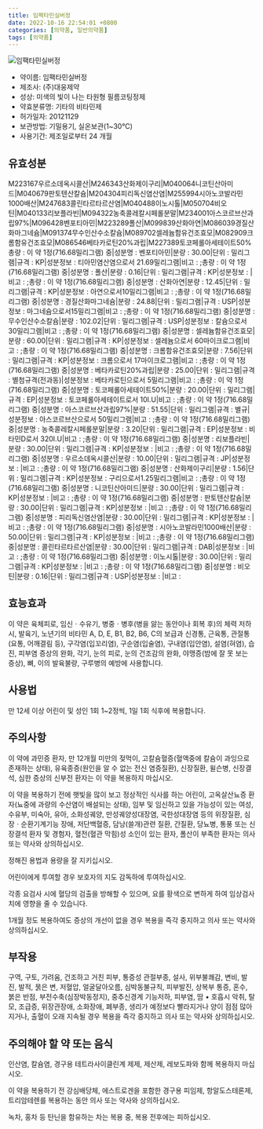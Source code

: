 ```yaml
---
title: 임팩타민실버정
date: 2022-10-16 22:54:01 +0800
categories: [의약품, 일반의약품]
tags: [의약품]
---
```

![임팩타민실버정](https://nedrug.mfds.go.kr/pbp/cmn/itemImageDownload/147426646089400039)

- 약이름: 임팩타민실버정
- 제조사: (주)대웅제약
- 성상: 미색의 빛이 나는 타원형 필름코팅정제
- 약효분류명: 기타의 비타민제
- 허가일자: 20121129
- 보관방법: 기밀용기, 실온보관(1~30℃)
- 사용기간: 제조일로부터 24 개월
## 유효성분
M223167우르소데옥시콜산|M246343산화제이구리|M040064니코틴산아미드|M040679판토텐산칼슘|M204304피리독신염산염|M255994시아노코발라민1000배산|M247683콜린타르타르산염|M040488이노시톨|M050704비오틴|M040133리보플라빈|M094322농축콜레칼시페롤분말|M234001아스코르브산과립97%|M096428벤포티아민|M223289폴산|M099839산화아연|M086039경질산화마그네슘|M091374무수인산수소칼슘|M089702셀레늄함유건조효모|M082909크롬함유건조효모|M086546베타카로틴20%과립|M227389토코페롤아세테이트50%
총량 : 이 약 1정(716.68밀리그램) 중|성분명 : 벤포티아민|분량 : 30.00|단위 : 밀리그램|규격 : KP|성분정보 : 티아민염산염으로서 21.69밀리그램|비고 : ;총량 : 이 약 1정(716.68밀리그램) 중|성분명 : 폴산|분량 : 0.16|단위 : 밀리그램|규격 : KP|성분정보 : |비고 : ;총량 : 이 약 1정(716.68밀리그램) 중|성분명 : 산화아연|분량 : 12.45|단위 : 밀리그램|규격 : KP|성분정보 : 아연으로서10밀리그램|비고 : ;총량 : 이 약 1정(716.68밀리그램) 중|성분명 : 경질산화마그네슘|분량 : 24.88|단위 : 밀리그램|규격 : USP|성분정보 : 마그네슘으로서15밀리그램|비고 : ;총량 : 이 약 1정(716.68밀리그램) 중|성분명 : 무수인산수소칼슘|분량 : 102.02|단위 : 밀리그램|규격 : USP|성분정보 : 칼슘으로서 30밀리그램|비고 : ;총량 : 이 약 1정(716.68밀리그램) 중|성분명 : 셀레늄함유건조효모|분량 : 60.00|단위 : 밀리그램|규격 : KP|성분정보 : 셀레늄으로서 60마이크로그램|비고 : ;총량 : 이 약 1정(716.68밀리그램) 중|성분명 : 크롬함유건조효모|분량 : 7.56|단위 : 밀리그램|규격 : KP|성분정보 : 크롬으로서 17마이크로그램|비고 : ;총량 : 이 약 1정(716.68밀리그램) 중|성분명 : 베타카로틴20%과립|분량 : 25.00|단위 : 밀리그램|규격 : 별첨규격(전과동)|성분정보 : 베타카로틴으로서 5밀리그램|비고 : ;총량 : 이 약 1정(716.68밀리그램) 중|성분명 : 토코페롤아세테이트50%|분량 : 20.00|단위 : 밀리그램|규격 : EP|성분정보 : 토코페롤아세테이트로서 10I.U|비고 : ;총량 : 이 약 1정(716.68밀리그램) 중|성분명 : 아스코르브산과립97%|분량 : 51.55|단위 : 밀리그램|규격 : 별규|성분정보 : 아스코르브산으로서 50밀리그램|비고 : ;총량 : 이 약 1정(716.68밀리그램) 중|성분명 : 농축콜레칼시페롤분말|분량 : 3.20|단위 : 밀리그램|규격 : EP|성분정보 : 비타민D로서 320I.U|비고 : ;총량 : 이 약 1정(716.68밀리그램) 중|성분명 : 리보플라빈|분량 : 30.00|단위 : 밀리그램|규격 : KP|성분정보 : |비고 : ;총량 : 이 약 1정(716.68밀리그램) 중|성분명 : 우르소데옥시콜산|분량 : 10.00|단위 : 밀리그램|규격 : JP|성분정보 : |비고 : ;총량 : 이 약 1정(716.68밀리그램) 중|성분명 : 산화제이구리|분량 : 1.56|단위 : 밀리그램|규격 : KP|성분정보 : 구리으로서1.25밀리그램|비고 : ;총량 : 이 약 1정(716.68밀리그램) 중|성분명 : 니코틴산아미드|분량 : 30.00|단위 : 밀리그램|규격 : KP|성분정보 : |비고 : ;총량 : 이 약 1정(716.68밀리그램) 중|성분명 : 판토텐산칼슘|분량 : 30.00|단위 : 밀리그램|규격 : KP|성분정보 : |비고 : ;총량 : 이 약 1정(716.68밀리그램) 중|성분명 : 피리독신염산염|분량 : 30.00|단위 : 밀리그램|규격 : KP|성분정보 : |비고 : ;총량 : 이 약 1정(716.68밀리그램) 중|성분명 : 시아노코발라민1000배산|분량 : 50.00|단위 : 밀리그램|규격 : KP|성분정보 : |비고 : ;총량 : 이 약 1정(716.68밀리그램) 중|성분명 : 콜린타르타르산염|분량 : 30.00|단위 : 밀리그램|규격 : DAB|성분정보 : |비고 : ;총량 : 이 약 1정(716.68밀리그램) 중|성분명 : 이노시톨|분량 : 30.00|단위 : 밀리그램|규격 : KP|성분정보 : |비고 : ;총량 : 이 약 1정(716.68밀리그램) 중|성분명 : 비오틴|분량 : 0.16|단위 : 밀리그램|규격 : USP|성분정보 : |비고 :
## 효능효과
이 약은 육체피로, 임신ㆍ수유기, 병중ㆍ병후(병을 앓는 동안이나 회복 후)의 체력 저하 시, 발육기, 노년기의 비타민 A, D, E, B1, B2, B6, C의 보급과 신경통, 근육통, 관절통(요통, 어깨결림 등), 구각염(입꼬리염), 구순염(입술염), 구내염(입안염), 설염(혀염), 습진, 피부염 증상의 완화, 각기, 눈의 피로, 눈의 건조감의 완화, 야맹증(밤에 잘 못 보는 증상), 뼈, 이의 발육불량, 구루병의 예방에 사용합니다.

## 사용법
만 12세 이상 어린이 및 성인 1회 1~2정씩, 1일 1회 식후에 복용합니다.

## 주의사항
이 약에 과민증 환자, 만 12개월 미만의 젖먹이, 고칼슘혈증(혈액중에 칼슘이 과잉으로 존재하는 상태), 유육종증(원인을 알 수 없는 전신 염증질환), 신장질환, 윌슨병, 신장결석, 심한 증상의 신부전 환자는 이 약을 복용하지 마십시오.

이 약을 복용하기 전에 햇빛을 많이 보고 정상적인 식사를 하는 어린이, 고옥살산뇨증 환자(뇨중에 과량의 수산염이 배설되는 상태), 임부 및 임신하고 있을 가능성이 있는 여성, 수유부, 미숙아, 유아, 소화성궤양, 만성궤양성대장염, 국한성대장염 등의 위장질환, 심장ㆍ순환기계기능 장애, 저단백혈증, 담낭(쓸개)관련 질환, 간질환, 당뇨병, 통풍 또는 신장결석 환자 및 경험자, 혈전(혈관 막힘)성 소인이 있는 환자, 폴산이 부족한 환자는 의사 또는 약사와 상의하십시오.

정해진 용법과 용량을 잘 지키십시오.

어린이에게 투여할 경우 보호자의 지도 감독하에 투여하십시오.

각종 요검사 시에 혈당의 검출을 방해할 수 있으며, 요를 황색으로 변하게 하여 임상검사치에 영향을 줄 수 있습니다.

1개월 정도 복용하여도 증상의 개선이 없을 경우 복용을 즉각 중지하고 의사 또는 약사와 상의하십시오.

## 부작용
구역, 구토, 가려움, 건조하고 거친 피부, 통증성 관절부종, 설사, 위부불쾌감, 변비, 발진, 발적, 묽은 변, 저혈압, 얼굴달아오름, 심박동불규칙, 피부발진, 상복부 통증, 혼수, 붉은 반점, 부전수축(심장박동정지), 중추신경계 기능저하, 피부염, 땀 • 호흡시 악취, 탈모, 조급증, 위장관장애, 소화장애, 폐부종, 생리가 예정보다 빨라지거나 양이 점점 많아지거나, 출혈이 오래 지속될 경우 복용을 즉각 중지하고 의사 또는 약사와 상의하십시오.

## 주의해야 할 약 또는 음식
인산염, 칼슘염, 경구용 테트라사이클린계 제제, 제산제, 레보도파와 함께 복용하지 마십시오.

이 약을 복용하기 전 강심배당체, 에스트로겐을 포함한 경구용 피임제, 항알도스테론제, 트리암테렌를 복용하는 동안 의사 또는 약사와 상의하십시오.

녹차, 홍차 등 탄닌을 함유하는 차는 복용 중, 복용 전후에는 피하십시오.

